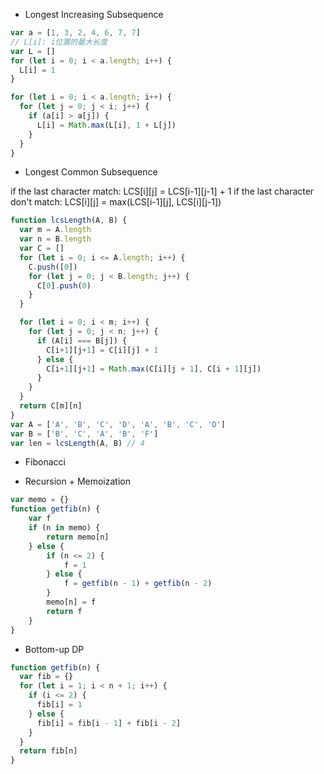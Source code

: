 
- Longest Increasing Subsequence

```js
var a = [1, 3, 2, 4, 6, 7, 7]
// L[i]: i位置的最大长度
var L = []
for (let i = 0; i < a.length; i++) {
  L[i] = 1
}

for (let i = 0; i < a.length; i++) {
  for (let j = 0; j < i; j++) {
    if (a[i] > a[j]) {
      L[i] = Math.max(L[i], 1 + L[j])
    }
  }
}

```

- Longest Common Subsequence

if the last character match:
  LCS[i][j] = LCS[i-1][j-1] + 1
if the last character don't match:
  LCS[i][j] = max(LCS[i-1][j], LCS[i][j-1])

```js
function lcsLength(A, B) {
  var m = A.length
  var n = B.length
  var C = []
  for (let i = 0; i <= A.length; i++) {
    C.push([0])
    for (let j = 0; j < B.length; j++) {
      C[0].push(0)
    }
  }

  for (let i = 0; i < m; i++) {
    for (let j = 0; j < n; j++) {
      if (A[i] === B[j]) {
        C[i+1][j+1] = C[i][j] + 1
      } else {
        C[i+1][j+1] = Math.max(C[i][j + 1], C[i + 1][j])
      }
    }
  }
  return C[m][n]
}
var A = ['A', 'B', 'C', 'D', 'A', 'B', 'C', 'D']
var B = ['B', 'C', 'A', 'B', 'F']
var len = lcsLength(A, B) // 4
```


- Fibonacci
 * Recursion + Memoization  

```js
var memo = {}
function getfib(n) {
	var f
	if (n in memo) {
		return memo[n]
	} else {
		if (n <= 2) {
			f = 1
		} else {
			f = getfib(n - 1) + getfib(n - 2)
		}
		memo[n] = f
		return f
	}
}
```

 * Bottom-up DP

```js
function getfib(n) {
  var fib = {}
  for (let i = 1; i < n + 1; i++) {
    if (i <= 2) {
      fib[i] = 1
    } else {
      fib[i] = fib[i - 1] + fib[i - 2]
    }
  }
  return fib[n]
}
```
